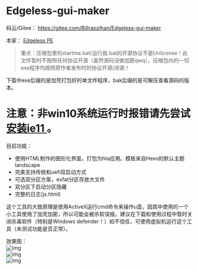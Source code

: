 # Edgeless-gui-maker

码云/Gitee： <https://gitee.com/Billraozihan/Edgeless-gui-maker>  

本家： [Edgeless PE](https://home.edgeless.top/)

> 重点：压缩包里的startme.bat/运行我.bat的开源协议不是Unlicense！此文件暂时不按照任何协议开源（虽然源码没做加密qwq）。压缩包内的一切exe程序均按照原作者发布时的协议开源/闭源！  

下载中exe后缀的是加壳打包好的单文件程序，bak后缀的是可解压查看源码的版本。

# 注意：非win10系统运行时报错请先尝试 [ 安装ie11 ]( https://support.microsoft.com/zh-cn/help/18520/download-internet-explorer-11-offline-installer ) 。

目前功能：
- 使用HTML制作的图形化界面，打包为hta应用。模板来自Hexo的默认主题landscape
- 完美支持传统和uefi双启动方式
- 可选双分区方案，exfat分区存放大文件
- 双分区下启动分区隐藏
- 完整的日志(js.html)

这个工具的大致原理是使用ActiveX运行cmd命令来操作u盘，因其中使用的一个小工具使用了加壳加密，所以可能会被杀软误报。建议在下载和使用过程中暂时关闭杀毒软件（特别是Windows defender！）如不信任，可使用虚拟机运行这个工具（未测试功能是否正常）。


效果图：  
![img]( https://github.com/Billraozihan/Edgeless-gui-maker/blob/master/1.png?raw=true )  
![img]( https://github.com/Billraozihan/Edgeless-gui-maker/blob/master/2.png?raw=true )  
![img]( https://github.com/Billraozihan/Edgeless-gui-maker/blob/master/3.png?raw=true )  

